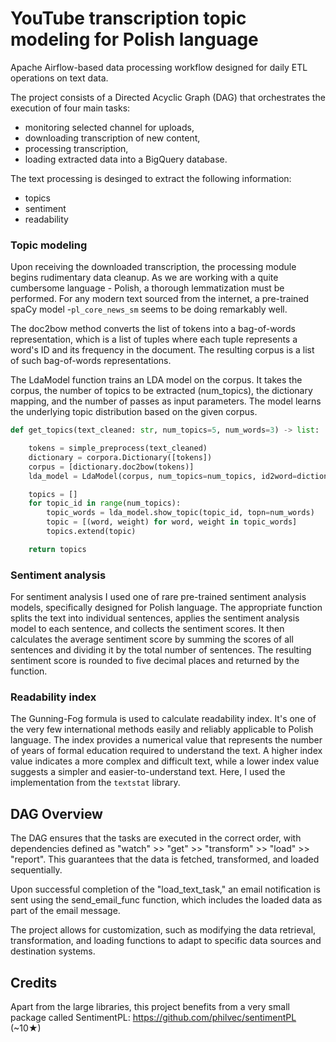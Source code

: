 # YouTube transcription topic modeling for Polish language

Apache Airflow-based data processing workflow designed for daily ETL operations on text data.

The project consists of a Directed Acyclic Graph (DAG) that orchestrates the execution of four main tasks: 
- monitoring selected channel for uploads,
- downloading transcription of new content,
- processing transcription,
- loading extracted data into a BigQuery database.

The text processing is desinged to extract the following information:
- topics 
- sentiment
- readability

### Topic modeling

Upon receiving the downloaded transcription, the processing module begins rudimentary data cleanup. As we are working with a quite cumbersome language - Polish, a thorough lemmatization must be performed. For any modern text sourced from the internet, a pre-trained spaCy model -```pl_core_news_sm``` seems to be doing remarkably well.

The doc2bow method converts the list of tokens into a bag-of-words representation, which is a list of tuples where each tuple represents a word's ID and its frequency in the document. The resulting corpus is a list of such bag-of-words representations.

The LdaModel function trains an LDA model on the corpus. It takes the corpus, the number of topics to be extracted (num_topics), the dictionary mapping, and the number of passes as input parameters. The model learns the underlying topic distribution based on the given corpus.

```python
def get_topics(text_cleaned: str, num_topics=5, num_words=3) -> list:

    tokens = simple_preprocess(text_cleaned)
    dictionary = corpora.Dictionary([tokens])
    corpus = [dictionary.doc2bow(tokens)]
    lda_model = LdaModel(corpus, num_topics=num_topics, id2word=dictionary, passes=10)

    topics = []
    for topic_id in range(num_topics):
        topic_words = lda_model.show_topic(topic_id, topn=num_words)
        topic = [(word, weight) for word, weight in topic_words]
        topics.extend(topic)

    return topics
```

### Sentiment analysis

For sentiment analysis I used one of rare pre-trained sentiment analysis models, specifically designed for Polish language. The appropriate function splits the text into individual sentences, applies the sentiment analysis model to each sentence, and collects the sentiment scores. It then calculates the average sentiment score by summing the scores of all sentences and dividing it by the total number of sentences. The resulting sentiment score is rounded to five decimal places and returned by the function.

### Readability index

The Gunning-Fog formula is used to calculate readability index. It's one of the very few international methods easily and reliably applicable to Polish language. The index provides a numerical value that represents the number of years of formal education required to understand the text. A higher index value indicates a more complex and difficult text, while a lower index value suggests a simpler and easier-to-understand text. Here, I used the implementation from the ```textstat``` library.

## DAG Overview

The DAG ensures that the tasks are executed in the correct order, with dependencies defined as "watch" >> "get" >> "transform" >> "load" >> "report". This guarantees that the data is fetched, transformed, and loaded sequentially.

Upon successful completion of the "load_text_task," an email notification is sent using the send_email_func function, which includes the loaded data as part of the email message.

The project allows for customization, such as modifying the data retrieval, transformation, and loading functions to adapt to specific data sources and destination systems.

## Credits

Apart from the large libraries, this project benefits from a very small package called SentimentPL: https://github.com/philvec/sentimentPL (~10★)
